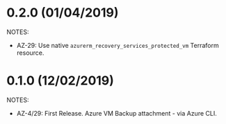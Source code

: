 # 0.2.0 (01/04/2019)

NOTES:

  * AZ-29: Use native `azurerm_recovery_services_protected_vm` Terraform resource.

# 0.1.0 (12/02/2019)

NOTES:

  * AZ-4/29: First Release. Azure VM Backup attachment - via Azure CLI.
